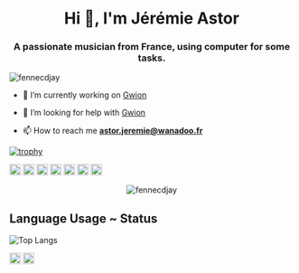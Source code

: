 <h1 align="center">Hi 👋, I'm Jérémie Astor</h1>
<h3 align="center">A passionate musician from France, using computer for some tasks.</h3>

<p align="left"> <img src="https://komarev.com/ghpvc/?username=fennecdjay" alt="fennecdjay" /> </p>

- 🔭 I’m currently working on [Gwion](https://Gwion.github.io/Gwion/)

- 🤔 I’m looking for help with [Gwion](https://Gwion.github.io/Gwion/)

- 📫 How to reach me **astor.jeremie@wanadoo.fr**


[![trophy](https://github-profile-trophy.vercel.app/?username=fennecdjay&theme=onedark)](https://github.com/ryo-ma/github-profile-trophy)
<p align="left"><img src="https://devicons.github.io/devicon/devicon.git/icons/c/c-original.svg" alt="c" width="20" height="20"/> <img src="https://devicons.github.io/devicon/devicon.git/icons/cplusplus/cplusplus-original.svg" alt="cplusplus" width="20" height="20"/> <img src="https://devicons.github.io/devicon/devicon.git/icons/html5/html5-original-wordmark.svg" alt="html5" width="20" height="20"/> <img src="https://devicons.github.io/devicon/devicon.git/icons/javascript/javascript-original.svg" alt="javascript" width="20" height="20"/> <img src="https://devicons.github.io/devicon/devicon.git/icons/typescript/typescript-original.svg" alt="typescript" width="20" height="20"/> <img src="https://devicons.github.io/devicon/devicon.git/icons/python/python-original-wordmark.svg" alt="python" width="20" height="20"/> <img src="https://devicons.github.io/devicon/devicon.git/icons/linux/linux-original.svg" alt="linux" width="20" height="20"/></p><p align="center"> <img src="https://github-readme-stats.vercel.app/api?username=fennecdjay&layout=compact&theme=dark&show_icons=true" alt="fennecdjay" /> </p>

## Language Usage ~ Status
![Top Langs](https://github-readme-stats.aemiej.vercel.app/api/top-langs/?username=fennecdjay&layout=compact&theme=dark&show_icons=true&hide_border=true&private=true)
<p align="center">

<a href="https://dev.to/fennecdjay" target="blank"><img align="center" src="https://cdn.jsdelivr.net/npm/simple-icons@3.0.1/icons/dev-dot-to.svg" alt="fennecdjay" height="20" width="20" /></a>
<a href="https://stackoverflow.com/users/10889137" target="blank"><img align="center" src="https://cdn.jsdelivr.net/npm/simple-icons@3.0.1/icons/stackoverflow.svg" alt="10889137" height="20" width="20" /></a>
</p>
